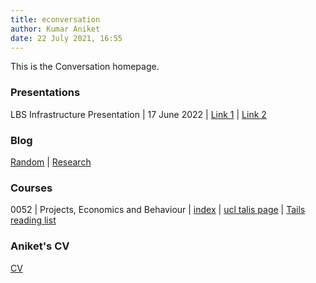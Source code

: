 ```yaml
---
title: econversation
author: Kumar Aniket
date: 22 July 2021, 16:55
---
```


<link rel="stylesheet" href="style.css">

This is the Conversation homepage.

### Presentations

LBS Infrastructure Presentation | 17 June 2022 | 
 [Link 1](https://econversation.github.io/pres/infra/1.html) | [Link 2](http://aniket.co.uk/research/pres/infra/1.html#1) 

### Blog

[Random](https://econversation.github.io/blog/random/) | [Research](https://econversation.github.io/blog/research/) 


### Courses

0052 | Projects, Economics and Behaviour | [index](0052/index.html) | 
[ucl talis page](https://ucl.rl.talis.com/modules/bcpm0052.html) | 
[Tails reading list](https://rl.talis.com/3/ucl/lists/0E9053CC-50DA-F00B-F8C6-4E931E49DE56.html?lang=en-gb)


### Aniket's CV 

[CV](cv.html)





